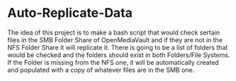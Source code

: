 # Auto-Replicate-Data

The idea of this project is to make a bash script that would check sertain files in the SMB Folder Share of OpenMediaVault and if they are not in the NFS Folder Share it will replicate it. There is going to be a list of folders that would be checked and the folders should exist in both Folders/File Systems. If the Folder is missing from the NFS one, it will be automatically created and populated with a copy of whatever files are in the SMB one.
